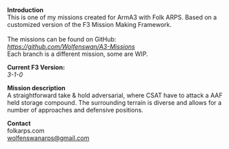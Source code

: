 <b>Introduction</b><br/>
This is one of my missions created for ArmA3 with Folk ARPS. Based on a customized version of the F3 Mission Making Framework.<br/><br/>
The missions can be found on GitHub:<br/>
<i>https://github.com/Wolfenswan/A3-Missions</i><br/>
Each branch is a different mission, some are WIP.<br/>

<b>Current F3 Version:</b><br/>
<i>3-1-0</i>

<b>Mission description</b><br/>
A straightforward take & hold adversarial, where CSAT have to attack a AAF held storage compound. The surrounding terrain is diverse and allows for a number of approaches and defensive positions.

<b>Contact</b><br/>
folkarps.com<br/>
wolfenswanarps@gmail.com<br/>